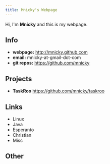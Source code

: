 ```yaml
---
title: Mnicky's Webpage
---
```


Hi, I'm **Mnicky** and this is my webpage.

Info
----
* **webpage:** http://mnicky.github.com
* **email:** mnicky-at-gmail-dot-com
* **git repos:** https://github.com/mnicky

Projects
--------
* **TaskRoo** https://github.com/mnicky/taskroo

Links
-----
* Linux
* Java
* Esperanto
* Christian
* Misc

Other
-----

